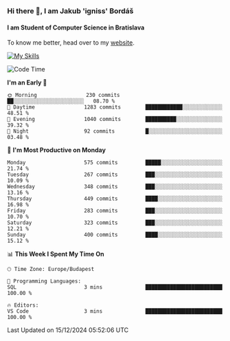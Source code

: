 ### Hi there 👋, I am Jakub 'igniss' Bordáš

#### I am Student of Computer Science in Bratislava
To know me better, head over to my [website](https://bordas.sk).

[![My Skills](https://skillicons.dev/icons?i=js,html,css,figma,svelte,java,kotlin,python,postgresql,typescript,nest,nodejs)](https://bordas.sk)


<!--START_SECTION:waka-->
![Code Time](http://img.shields.io/badge/Code%20Time-1%2C612%20hrs%208%20mins-blue)

**I'm an Early 🐤** 

```text
🌞 Morning                230 commits         ██░░░░░░░░░░░░░░░░░░░░░░░   08.70 % 
🌆 Daytime                1283 commits        ████████████░░░░░░░░░░░░░   48.51 % 
🌃 Evening                1040 commits        ██████████░░░░░░░░░░░░░░░   39.32 % 
🌙 Night                  92 commits          █░░░░░░░░░░░░░░░░░░░░░░░░   03.48 % 
```
📅 **I'm Most Productive on Monday** 

```text
Monday                   575 commits         █████░░░░░░░░░░░░░░░░░░░░   21.74 % 
Tuesday                  267 commits         ███░░░░░░░░░░░░░░░░░░░░░░   10.09 % 
Wednesday                348 commits         ███░░░░░░░░░░░░░░░░░░░░░░   13.16 % 
Thursday                 449 commits         ████░░░░░░░░░░░░░░░░░░░░░   16.98 % 
Friday                   283 commits         ███░░░░░░░░░░░░░░░░░░░░░░   10.70 % 
Saturday                 323 commits         ███░░░░░░░░░░░░░░░░░░░░░░   12.21 % 
Sunday                   400 commits         ████░░░░░░░░░░░░░░░░░░░░░   15.12 % 
```


📊 **This Week I Spent My Time On** 

```text
🕑︎ Time Zone: Europe/Budapest

💬 Programming Languages: 
SQL                      3 mins              █████████████████████████   100.00 % 

🔥 Editors: 
VS Code                  3 mins              █████████████████████████   100.00 % 
```


 Last Updated on 15/12/2024 05:52:06 UTC
<!--END_SECTION:waka-->
